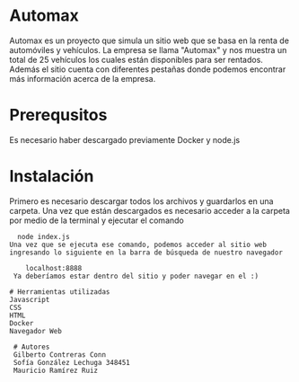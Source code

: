 # Automax
Automax es un proyecto que simula un sitio web que se basa en la renta de automóviles y vehículos.
La empresa se llama "Automax" y nos muestra un total de 25 vehículos los cuales están disponibles para ser rentados. Además el sitio cuenta con diferentes pestañas donde podemos encontrar más información acerca de la empresa.

# Prerequsitos 
Es necesario haber descargado previamente Docker y node.js 

# Instalación

Primero es necesario descargar todos los archivos y guardarlos en una carpeta.
Una vez que están descargados es necesario acceder a la carpeta por medio de la terminal y ejecutar el comando 
```
  node index.js
Una vez que se ejecuta ese comando, podemos acceder al sitio web ingresando lo siguiente en la barra de búsqueda de nuestro navegador

    localhost:8888
 Ya deberíamos estar dentro del sitio y poder navegar en el :)
 
# Herramientas utilizadas
Javascript
CSS
HTML
Docker
Navegador Web 
 
 # Autores
 Gilberto Contreras Conn
 Sofía González Lechuga 348451
 Mauricio Ramírez Ruiz 
